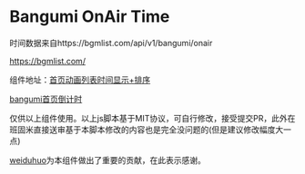 # Bangumi OnAir Time

时间数据来自https://bgmlist.com/api/v1/bangumi/onair

https://bgmlist.com/

组件地址：[首页动画列表时间显示+排序](https://bgm.tv/dev/app/3795)

[bangumi首页倒计时](https://bgm.tv/dev/app/3769)

仅供以上组件使用。以上js脚本基于MIT协议，可自行修改，接受提交PR，此外在班固米直接送审基于本脚本修改的内容也是完全没问题的(但是建议修改幅度大一点)

[weiduhuo](https://github.com/weiduhuo)为本组件做出了重要的贡献，在此表示感谢。
